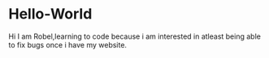 # Hello-World
Hi I am Robel,learning to code because i am interested in atleast being able to fix bugs once i have my website.

